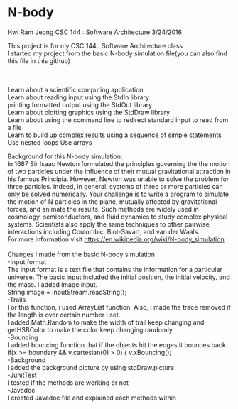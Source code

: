 # N-body

Hwi Ram Jeong
CSC 144 : Software Architecture
3/24/2016

This project is for my CSC 144 : Software Architecture class<br>
I started my project from the basic N-body simulation file(you can also find this file in this github)<br>

<br>
<br> Learn about a scientific computing application.<br>
Learn about reading input using the StdIn library<br> printing formatted output using the StdOut library<br> Learn about plotting graphics using the StdDraw library<br> Learn about using the command line to redirect standard input to read from a file<br> Learn to build up complex results using a sequence of simple statements Use nested loops Use arrays<br>

Background for this N-body simulation:<br> In 1687 Sir Isaac Newton formulated the principles governing the the motion of two particles under the influence of their mutual gravitational attraction in his famous Principia. However, Newton was unable to solve the problem for three particles. Indeed, in general, systems of three or more particles can only be solved numerically. Your challenge is to write a program to simulate the motion of N particles in the plane, mutually affected by gravitational forces, and animate the results. Such methods are widely used in cosmology, semiconductors, and fluid dynamics to study complex physical systems. Scientists also apply the same techniques to other pairwise interactions including Coulombic, Biot-Savart, and van der Waals.
<br>For more information visit https://en.wikipedia.org/wiki/N-body_simulation  <br> <br>
Changes I made from the basic N-body simulation<br>
-Input format <br>
The input format is a text file that contains the information for a particular universe. 
The basic input included the initial position, the initial velocity, and the mass.
I added image input. <br> String image = inputStream.readString();<br>
-Trails<br>
For this function, i used ArrayList function. Also, I made the trace removed if the length is over certain number i set.<br>
I added Math.Random to make the width of trail keep changing and getHSBColor to make the color keep changing randomly. <br>
-Bouncing <br>
I added bouncing function that if the objects hit the edges it bounces back. <br> if(x >= boundary  && v.cartesian(0) > 0) {
            v.xBouncing(); <br>
-Background <br>
i added the background picture by using stdDraw.picture <br>
-JunitTest<br>
I tested if the methods are working or not<br>
-Javadoc<br>
I created Javadoc file and explained each methods within

